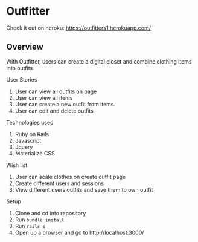 # Outfitter #

Check it out on heroku:
<a>https://outfitters1.herokuapp.com/</a>

## Overview ##
With Outfitter, users can create a digital closet and combine clothing items into outfits.


User Stories
  1. User can view all outfits on page
  2. User can view all items
  3. User can create a new outfit from items
  4. User can edit and delete outfits


Technologies used
  1. Ruby on Rails
  2. Javascript
  3. Jquery
  4. Materialize CSS


Wish list
  1. User can scale clothes on create outfit page
  2. Create different users and sessions
  3. View different users outfits and save them to own outfit

Setup
  1. Clone and cd into repository
  2. Run `bundle install`
  3. Run `rails s`
  4. Open up a browser and go to http://localhost:3000/
